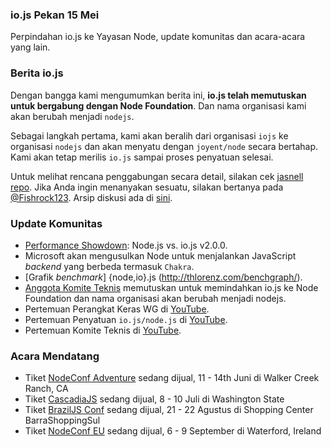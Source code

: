### io.js Pekan 15 Mei
Perpindahan io.js ke Yayasan Node, update komunitas dan acara-acara yang lain.

### Berita io.js

Dengan bangga kami mengumumkan berita ini, **io.js telah memutuskan untuk bergabung dengan Node Foundation**. Dan nama organisasi kami akan berubah menjadi `nodejs`.

Sebagai langkah pertama, kami akan beralih dari organisasi `iojs` ke organisasi `nodejs` dan akan menyatu dengan `joyent/node` secara bertahap. Kami akan tetap merilis `io.js` sampai proses penyatuan selesai.

Untuk melihat rencana penggabungan secara detail, silakan cek [jasnell repo](https://github.com/jasnell/dev-policy/blob/master/convergence.md). Jika Anda ingin menanyakan sesuatu, silakan bertanya pada [@Fishrock123](mailto:fishrock123@rocketmail.com). Arsip diskusi ada di [sini](https://github.com/nodejs/node/issues/1664). 


### Update Komunitas

* [Performance Showdown](https://raygun.io/blog/2015/05/performance-showdown-node-js-vs-io-js-v2-0-0/): Node.js vs. io.js v2.0.0.
* Microsoft akan mengusulkan Node untuk menjalankan JavaScript _backend_ yang berbeda termasuk `Chakra`.
* [Grafik _benchmark_] {node,io}.js (http://thlorenz.com/benchgraph/).
* [Anggota Komite Teknis](https://twitter.com/rvagg/status/598605393636429825) memutuskan untuk memindahkan io.js ke Node Foundation dan nama organisasi akan berubah menjadi nodejs.
* Pertemuan Perangkat Keras WG di [YouTube](https://www.youtube.com/watch?v=EFJVMGRtDWE).
* Pertemuan Penyatuan `io.js/node.js` di [YouTube](https://www.youtube.com/watch?v=8dxkM9vHmrY).
* Pertemuan Komite Teknis di [YouTube](https://www.youtube.com/watch?v=UbYiFLf7MpU).

### Acara Mendatang

* Tiket [NodeConf Adventure](http://nodeconf.com/) sedang dijual, 11 - 14th Juni di Walker Creek Ranch, CA
* Tiket [CascadiaJS](http://2015.cascadiajs.com/) sedang dijual, 8 - 10 Juli di Washington State
* Tiket [BrazilJS Conf](http://braziljs.com.br/) sedang dijual, 21 - 22 Agustus di Shopping Center BarraShoppingSul
* Tiket [NodeConf EU](http://nodeconf.eu/) sedang dijual, 6 - 9 September di Waterford, Ireland
